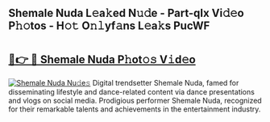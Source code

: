 ## Shemale Nuda L𝚎a𝚔ed N𝚞𝚍e - Part-qIx Vi𝚍𝚎o P𝚑𝚘tos - H𝚘𝚝 O𝚗𝚕yf𝚊ns L𝚎a𝚔s PucWF

# <h2><a href="http://kf03ej.oniu.top/?m=Shemale+Nuda">🔗👉 🔴 Shemale Nuda P𝚑ot𝚘𝚜 V𝚒d𝚎o</a></h2>

[![Shemale Nuda Nu𝚍e𝚜](https://i.imgur.com/0qMVB7G.gif)](http://kf03ej.oniu.top/?m=Shemale+Nuda)
Digital trendsetter Shemale Nuda, famed for disseminating lifestyle and dance-related content via dance presentations and vlogs on social media. Prodigious performer Shemale Nuda, recognized for their remarkable talents and achievements in the entertainment industry.  
